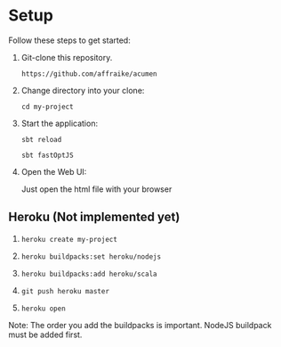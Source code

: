 # Setup

Follow these steps to get started:

1. Git-clone this repository.

   `https://github.com/affraike/acumen`

2. Change directory into your clone:

   `cd my-project`

3. Start the application:

   `sbt reload`

   `sbt fastOptJS`

4. Open the Web UI:

   Just open the html file with your browser

## Heroku (Not implemented yet)

1. `heroku create my-project`

2. `heroku buildpacks:set heroku/nodejs`

3. `heroku buildpacks:add heroku/scala`

4. `git push heroku master`

5. `heroku open`

Note: The order you add the buildpacks is important. NodeJS buildpack must be added first.

